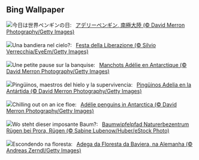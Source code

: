 ## Bing Wallpaper
![](https://www.bing.com/th?id=OHR.AdelieWPD_JA-JP7318498181_UHD.jpg&w=1000)今日は世界ペンギンの日:&nbsp;&ensp;[アデリーペンギン, 南極大陸 (© David Merron Photography/Getty Images)](https://www.bing.com/th?id=OHR.AdelieWPD_JA-JP7318498181_UHD.jpg)
<br><br/>
![](https://www.bing.com/th?id=OHR.FrecceTricolori_IT-IT2306161494_UHD.jpg&w=1000)Una bandiera nel cielo?:&nbsp;&ensp;[Festa della Liberazione (© Silvio Verrecchia/EyeEm/Getty Images)](https://www.bing.com/th?id=OHR.FrecceTricolori_IT-IT2306161494_UHD.jpg)
<br><br/>
![](https://www.bing.com/th?id=OHR.AdelieWPD_FR-FR1082449253_UHD.jpg&w=1000)Une petite pause sur la banquise:&nbsp;&ensp;[Manchots Adélie en Antarctique (© David Merron Photography/Getty Images)](https://www.bing.com/th?id=OHR.AdelieWPD_FR-FR1082449253_UHD.jpg)
<br><br/>
![](https://www.bing.com/th?id=OHR.AdelieWPD_ES-ES6914854360_UHD.jpg&w=1000)Pingüinos, maestros del hielo y la supervivencia:&nbsp;&ensp;[Pingüinos Adelia en la Antártida (© David Merron Photography/Getty Images)](https://www.bing.com/th?id=OHR.AdelieWPD_ES-ES6914854360_UHD.jpg)
<br><br/>
![](https://www.bing.com/th?id=OHR.AdelieWPD_EN-GB5235836361_UHD.jpg&w=1000)Chilling out on an ice floe:&nbsp;&ensp;[Adélie penguins in Antarctica (© David Merron Photography/Getty Images)](https://www.bing.com/th?id=OHR.AdelieWPD_EN-GB5235836361_UHD.jpg)
<br><br/>
![](https://www.bing.com/th?id=OHR.NaturalHeritageCenter_DE-DE0230268232_UHD.jpg&w=1000)Wo steht dieser imposante Baum?:&nbsp;&ensp;[Baumwipfelpfad Naturerbezentrum Rügen bei Prora, Rügen (© Sabine Lubenow/Huber/eStock Photo)](https://www.bing.com/th?id=OHR.NaturalHeritageCenter_DE-DE0230268232_UHD.jpg)
<br><br/>
![](https://www.bing.com/th?id=OHR.FranconianWineCellar_PT-BR4973800707_UHD.jpg&w=1000)Escondendo na floresta:&nbsp;&ensp;[Adega da Floresta da Baviera, na Alemanha  (© Andreas Zerndl/Getty Images)](https://www.bing.com/th?id=OHR.FranconianWineCellar_PT-BR4973800707_UHD.jpg)
<br><br/>
